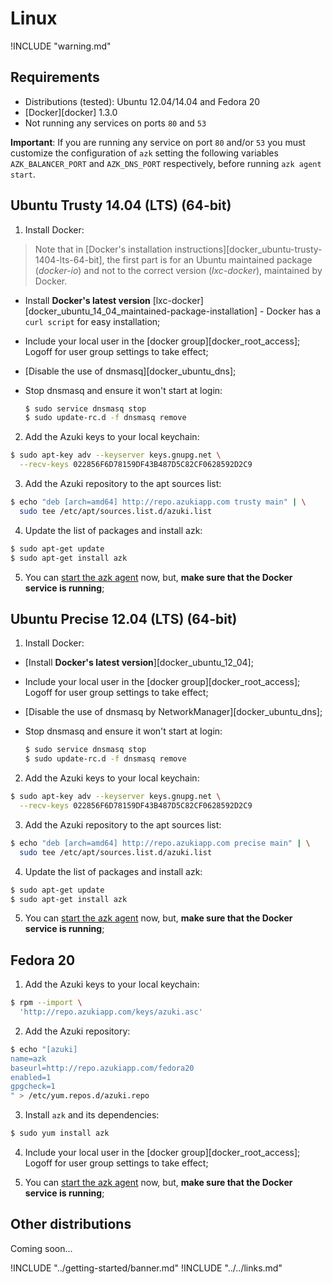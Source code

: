 # Linux

!INCLUDE "warning.md"

## Requirements

* Distributions (tested): Ubuntu 12.04/14.04 and Fedora 20
* [Docker][docker] 1.3.0
* Not running any services on ports `80` and `53`

**Important**: If you are running any service on port `80` and/or `53` you must customize the configuration of `azk` setting the following variables `AZK_BALANCER_PORT` and `AZK_DNS_PORT` respectively, before running `azk agent start`.

## Ubuntu Trusty 14.04 (LTS) (64-bit)

1. Install Docker:

  >Note that in [Docker's installation instructions][docker_ubuntu-trusty-1404-lts-64-bit], the first part is for an Ubuntu maintained package (_docker-io_) and not to the correct version (_lxc-docker_), maintained by Docker.

  - Install **Docker's latest version** [lxc-docker][docker_ubuntu_14_04_maintained-package-installation] - Docker has a `curl script` for easy installation;
  - Include your local user in the [docker group][docker_root_access]; Logoff for user group settings to take effect;
  - [Disable the use of dnsmasq][docker_ubuntu_dns];
  - Stop dnsmasq and ensure it won't start at login:

    ``` bash
    $ sudo service dnsmasq stop
    $ sudo update-rc.d -f dnsmasq remove
    ```

2. Add the Azuki keys to your local keychain:

  ```bash
  $ sudo apt-key adv --keyserver keys.gnupg.net \
    --recv-keys 022856F6D78159DF43B487D5C82CF0628592D2C9
  ```

3. Add the Azuki repository to the apt sources list:

  ```bash
  $ echo "deb [arch=amd64] http://repo.azukiapp.com trusty main" | \
    sudo tee /etc/apt/sources.list.d/azuki.list
  ```

4. Update the list of packages and install azk:

  ```bash
  $ sudo apt-get update
  $ sudo apt-get install azk
  ```

5. You can [start the azk agent](../getting-started/starting-agent.md) now, but, **make sure that the Docker service is running**;


## Ubuntu Precise 12.04 (LTS) (64-bit)

1. Install Docker:

  - [Install **Docker's latest version**][docker_ubuntu_12_04];
  - Include your local user in the [docker group][docker_root_access]; Logoff for user group settings to take effect;
  - [Disable the use of dnsmasq by NetworkManager][docker_ubuntu_dns];
  - Stop dnsmasq and ensure it won't start at login:

    ``` bash
    $ sudo service dnsmasq stop
    $ sudo update-rc.d -f dnsmasq remove
    ```

2. Add the Azuki keys to your local keychain:
  
  ```bash
  $ sudo apt-key adv --keyserver keys.gnupg.net \
    --recv-keys 022856F6D78159DF43B487D5C82CF0628592D2C9
  ```

3. Add the Azuki repository to the apt sources list:

  ```bash
  $ echo "deb [arch=amd64] http://repo.azukiapp.com precise main" | \
    sudo tee /etc/apt/sources.list.d/azuki.list
  ```

4. Update the list of packages and install azk:

  ```bash
  $ sudo apt-get update
  $ sudo apt-get install azk
  ```

5. You can [start the azk agent](../getting-started/starting-agent.md) now, but, **make sure that the Docker service is running**;


## Fedora 20

1. Add the Azuki keys to your local keychain:

  ```bash
  $ rpm --import \
    'http://repo.azukiapp.com/keys/azuki.asc'
  ```

2. Add the Azuki repository:

  ```bash
  $ echo "[azuki]
  name=azk
  baseurl=http://repo.azukiapp.com/fedora20
  enabled=1
  gpgcheck=1
  " > /etc/yum.repos.d/azuki.repo
  ```

3. Install `azk` and its dependencies:

  ```bash
  $ sudo yum install azk
  ```

4. Include your local user in the [docker group][docker_root_access]; Logoff for user group settings to take effect;

5. You can [start the azk agent](../getting-started/starting-agent.md) now, but, **make sure that the Docker service is running**;


## Other distributions

Coming soon...

!INCLUDE "../getting-started/banner.md"
!INCLUDE "../../links.md"
